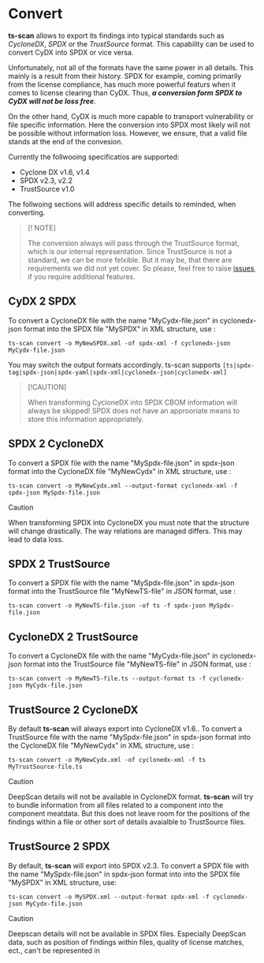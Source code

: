 # Convert

**ts-scan** allows to export its findings into typical standards such as *CycloneDX*, *SPDX* or the *TrustSource* format. This capability can be used to convert CyDX into SPDX or vice versa. 

Unfortunately, not all of the formats have the same power in all details. This mainly is a result from their history. SPDX for example, coming primarily from the license compliance, has much more powerful featurs when it comes to license clearing than CyDX. Thus, ***a conversion form SPDX to CyDX will not be loss free***. 

On the other hand, CyDX is much more capable to transport vulnerability or file specific information. Here the conversion into SPDX most likely will not be possible without information loss. However, we ensure, that a valid file stands at the end of the convesion. 

Currently the follwooing specificatios are supported:

* Cyclone DX v1.6, v1.4
* SPDX v2.3, v2.2
* TrustSource v1.0

The follwoing sections will address specific details to reminded, when converting. 

> [! NOTE]
>
> The conversion always will pass through the TrustSource format, which is our internal representation. Since TrustSource is not a standard, we can be more felxible. But it may be, that there are requirements we did not yet cover. So please, feel free to raise [issues](https://github.com/trustsource/ts-scan/issues), if you require additional features.



## CyDX 2 SPDX

To convert a CycloneDX file with the name "MyCydx-file.json" in cyclonedx-json format into the SPDX file "MySPDX" in XML structure, use :

```
ts-scan convert -o MyNewSPDX.xml -of spdx-xml -f cyclonedx-json MyCydx-file.json
```

You may switch the output formats accordingly. ts-scan supports `[ts|spdx-tag|spdx-json|spdx-yaml|spdx-xml|cyclonedx-json|cyclonedx-xml]`

>  [!CAUTION]
>
> When transforming CycloneDX into SPDX CBOM information will always be skipped! SPDX does not have an approoriate means to store this information appropriately.  



## SPDX 2 CycloneDX 

To convert a SPDX file with the name "MySpdx-file.json" in spdx-json format into the CycloneDX file "MyNewCydx" in XML structure, use :

```
ts-scan convert -o MyNewCydx.xml --output-format cyclonedx-xml -f spdx-json MySpdx-file.json 
```

> [!CAUTION]
>
> When transforming SPDX into CycloneDX you must note that the structure will change drastically. The way relations are managed differs. This may lead to data loss.   



## SPDX 2 TrustSource

To convert a SPDX file with the name "MySpdx-file.json" in spdx-json format into the TrustSource file "MyNewTS-file" in JSON format, use :

```
ts-scan convert -o MyNewTS-file.json -of ts -f spdx-json MySpdx-file.json
```



## CycloneDX 2 TrustSource

To convert a CycloneDX file with the name "MyCydx-file.json" in cyclonedx-json format  into the TrustSource file "MyNewTS-file" in JSON format, use :

```
ts-scan convert -o MyNewTS-file.ts --output-format ts -f cyclonedx-json MyCydx-file.json 
```



## TrustSource 2 CycloneDX

By default **ts-scan** will always export into CycloneDX v1.6.. To convert a TrustSource file with the name "MySpdx-file.json" in spdx-json format into the CycloneDX file "MyNewCydx" in XML structure, use :

```
ts-scan convert -o MyNewCydx.xml -of cyclonedx-xml -f ts MyTrustSource-file.ts 
```

> [!CAUTION]
>
> DeepScan details will not be available in CycloneDX format. **ts-scan** will try to bundle information from all files related to a component into the component meatdata. But this does not leave room for the positions of the findings within a file or other sort of details avaialble to TrustSource files. 



## TrustSource 2 SPDX

By default, **ts-scan** will export into SPDX v2.3. To convert a SPDX file with the name "MySpdx-file.json" in spdx-json format into  into the SPDX file "MySPDX" in XML structure, use:

```
ts-scan convert -o MySPDX.xml --output-format spdx-xml -f cyclonedx-json MyCydx-file.json
```

> [!CAUTION]
>
> Deepscan details will not be available in SPDX files.  Especially DeepScan data, such as position of findings within files, quality of license matches, ect., can't be represented in 



